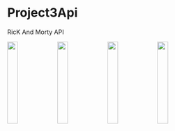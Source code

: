 # Project3Api

RicK And Morty API

<div>
<img src="https://user-images.githubusercontent.com/60360836/129466569-5c15c3d6-f6ec-4828-8ad9-ff2291bdf87a.png" width="22%" margin-right="20px">

<img src="https://user-images.githubusercontent.com/60360836/129466572-fe803ebf-8027-45bd-a52c-bfe142e98872.png" width="22%" margin-right="20px">

<img src="https://user-images.githubusercontent.com/60360836/129466577-4a526077-7792-430c-8306-2c9c4ca12ce6.png" width="22%" margin-right="20px">

<img src="https://user-images.githubusercontent.com/60360836/129466580-e2142e7c-246a-408f-8d3d-714e4cfdc254.png" width="22%">
</div>


